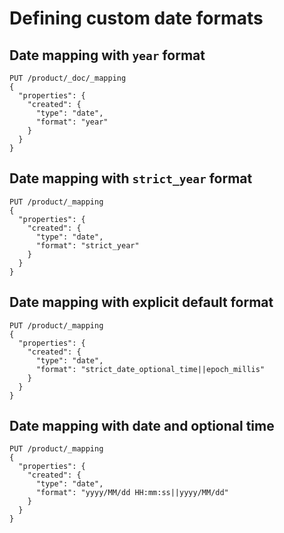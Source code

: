 # Defining custom date formats

## Date mapping with `year` format

```
PUT /product/_doc/_mapping
{
  "properties": {
    "created": {
      "type": "date",
      "format": "year"
    }
  }
}
```

## Date mapping with `strict_year` format

```
PUT /product/_mapping
{
  "properties": {
    "created": {
      "type": "date",
      "format": "strict_year"
    }
  }
}
```

## Date mapping with explicit default format

```
PUT /product/_mapping
{
  "properties": {
    "created": {
      "type": "date",
      "format": "strict_date_optional_time||epoch_millis"
    }
  }
}
```

## Date mapping with date and optional time

```
PUT /product/_mapping
{
  "properties": {
    "created": {
      "type": "date",
      "format": "yyyy/MM/dd HH:mm:ss||yyyy/MM/dd"
    }
  }
}
```